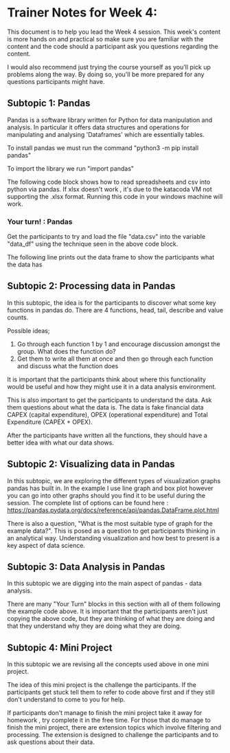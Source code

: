# Trainer Notes for Week 4:
This document is to help you lead the Week 4 session. This week's content is more hands on and practical so make sure you are familiar with the content and the code should a participant ask you questions regarding the content. 

I would also recommend just trying the course yourself as you'll pick up problems along the way. By doing so, you'll be more prepared for any questions participants might have. 

## Subtopic 1: Pandas
Pandas is a software library written for Python for data manipulation and analysis. In particular it offers data structures and operations for manipulating and analysing 'Dataframes' which are essentially tables.  

To install pandas we must run the command "python3 -m pip install pandas"

To import the library we run "import pandas" 

The following code block shows how to read spreadsheets and csv into python via pandas. If xlsx doesn't work , it's due to the katacoda VM not supporting the .xlsx format. Running this code in your windows machine will work. 

### Your turn! : Pandas
Get the participants to try and load the file "data.csv" into the variable "data_df" using the technique seen in the above code block. 

The following line prints out the data frame to show the participants what the data has


## Subtopic 2: Processing data in Pandas
In this subtopic, the idea is for the participants to discover what some key functions in pandas do. There are 4 functions, head, tail, describe and value counts. 

Possible ideas; 
1. Go through each function 1 by 1 and encourage discussion amongst the group. What does the function do?
2. Get them to write all them at once and then go through each function and discuss what the function does

It is important that the participants think about where this functionality would be useful and how they might use it in a data analysis environment. 

This is also important to get the participants to understand the data. Ask them questions about what the data is. The data is fake financial data CAPEX (capital expenditure), 
OPEX (operational expenditure) and Total Expenditure (CAPEX + OPEX). 

After the participants have written all the functions, they should have a better idea with what our data shows.


## Subtopic 2: Visualizing data in Pandas
In this subtopic, we are exploring the different types of visualization graphs pandas has built in. In the example I use line graph and box plot however you can go into other graphs should you find it to be useful during the session. The complete list of options can be found here : https://pandas.pydata.org/docs/reference/api/pandas.DataFrame.plot.html 


There is also a question, "What is the most suitable type of graph for the example data?". This is posed as a question to get participants thinking in an analytical way. Understanding visualization and how best to present is a key aspect of data science. 


## Subtopic 3: Data Analysis in Pandas
In this subtopic we are digging into the main aspect of pandas - data analysis. 

There are many "Your Turn" blocks in this section with all of them following the example code above. It is important that the participants aren't just copying the above code, but they are thinking of what they are doing and that they understand why they are doing what they are doing.


## Subtopic 4: Mini Project
In this subtopic we are revising all the concepts used above in one mini project. 

The idea of this mini project is the challenge the participants. If the participants get stuck tell them to refer to code above first and if they still don't understand to come to you for help. 

If participants don't manage to finish the mini project take it away for homework , try complete it in the free time. For those that do manage to finish the mini project, there are extension topics which involve filtering and processing. The extension is designed to challenge the participants and to ask questions about their data. 











